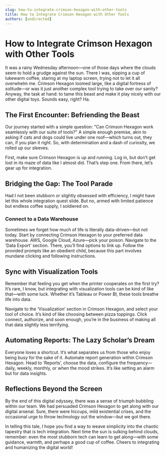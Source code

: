 ```yaml
---
slug: how-to-integrate-crimson-hexagon-with-other-tools
title: How to Integrate Crimson Hexagon with Other Tools
authors: [undirected]
---
```


# How to Integrate Crimson Hexagon with Other Tools

It was a rainy Wednesday afternoon—one of those days where the clouds seem to hold a grudge against the sun. There I was, sipping a cup of lukewarm coffee, staring at my laptop screen, trying not to let it all overwhelm me. Crimson Hexagon loomed large, like a digital fortress of solitude—or was it just another complex tool trying to take over our sanity? Anyway, the task at hand: to tame this beast and make it play nicely with our other digital toys. Sounds easy, right? Ha.

## The First Encounter: Befriending the Beast

Our journey started with a simple question: "Can Crimson Hexagon work seamlessly with our suite of tools?" A simple enough premise, akin to asking if cats and dogs could live under one roof—which turns out, they can, if you plan it right. So, with determination and a dash of curiosity, we rolled up our sleeves.

First, make sure Crimson Hexagon is up and running. Log in, but don’t get lost in its maze of data like I almost did. That’s step one. From there, let’s gear up for integration.

## Bridging the Gap: The Tool Parade

Had I not been stubborn or slightly obsessed with efficiency, I might have let this whole integration quest slide. But no, armed with limited patience but endless coffee supply, I soldiered on. 

### Connect to a Data Warehouse

Sometimes we forget how much of life is literally data-driven—but not today. Start by connecting Crimson Hexagon to your preferred data warehouse. AWS, Google Cloud, Azure—pick your poison. Navigate to the ‘Data Export’ section. There, you’ll find options to link up. Follow the provided prompts like an obedient child, because this part involves mundane clicking and following instructions.

## Sync with Visualization Tools

Remember that feeling you get when the printer cooperates on the first try? It’s rare, I know, but integrating with visualization tools can be kind of like that—with some luck. Whether it’s Tableau or Power BI, these tools breathe life into data. 

Navigate to the ‘Visualization’ section in Crimson Hexagon, and select your tool of choice. It’s kind of like choosing between pizza toppings. Click connect, authorize, and soon enough, you’re in the business of making all that data slightly less terrifying.

## Automating Reports: The Lazy Scholar’s Dream

Everyone loves a shortcut. It’s what separates us from those who enjoy being busy for the sake of it. Automate report generation within Crimson Hexagon. Head to ‘Reports’, choose the data, configure the frequency—daily, weekly, monthly, or when the mood strikes. It’s like setting an alarm but for data insights.

## Reflections Beyond the Screen

By the end of this digital odyssey, there was a sense of triumph bubbling within our team. We had persuaded Crimson Hexagon to get along with our digital arsenal. Sure, there were hiccups, mild existential crises, and the occasional urge to throw technology out the window—but we got there.

In telling this tale, I hope you find a way to weave simplicity into the chaotic tapestry that is tech integration. Next time the sun is sulking behind clouds, remember: even the most stubborn tech can learn to get along—with some guidance, warmth, and perhaps a good cup of coffee. Cheers to integrating and humanizing the digital world!